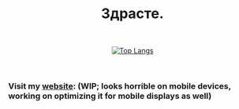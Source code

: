 <h1 align="center">
Здрасте.
</h1>

<br><p align="center">
[![Top Langs](https://github-readme-stats.vercel.app/api/top-langs/?username=regicidios&layout=compact&theme=midnight-purple)](https://github.com/anuraghazra/github-readme-stats)</p>
<br>
### Visit my [website](https://regicidios.github.io/): (WIP; looks horrible on mobile devices, working on optimizing it for mobile displays as well)
